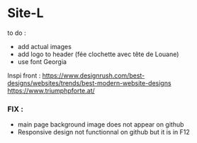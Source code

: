 # Site-L

to do :
- add actual images
- add logo to header (fée clochette avec tête de Louane)
- use font Georgia

Inspi front : 
https://www.designrush.com/best-designs/websites/trends/best-modern-website-designs
https://www.triumphpforte.at/


### FIX :
 - main page background image does not appear on github
 - Responsive design not functionnal on github but it is in F12
